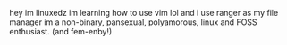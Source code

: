 hey im linuxedz
im learning how to use vim lol
and i use ranger as my file manager
im a non-binary, pansexual, polyamorous, linux and FOSS enthusiast. (and fem-enby!)

<!---
LinuxedZ/LinuxedZ is a ✨ special ✨ repository because its `README.md` (this file) appears on your GitHub profile.
You can click the Preview link to take a look at your changes.
--->
